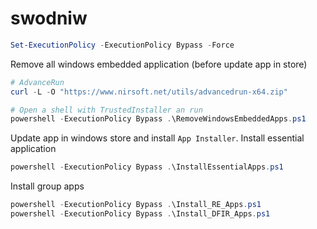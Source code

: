 # swodniw

```powershell
Set-ExecutionPolicy -ExecutionPolicy Bypass -Force
```

Remove all windows embedded application (before update app in store)

```powershell
# AdvanceRun
curl -L -O "https://www.nirsoft.net/utils/advancedrun-x64.zip"

# Open a shell with TrustedInstaller an run
powershell -ExecutionPolicy Bypass .\RemoveWindowsEmbeddedApps.ps1 
```

Update app in windows store and install `App Installer`. Install essential application

```powershell
powershell -ExecutionPolicy Bypass .\InstallEssentialApps.ps1
```

Install group apps

```powershell
powershell -ExecutionPolicy Bypass .\Install_RE_Apps.ps1
powershell -ExecutionPolicy Bypass .\Install_DFIR_Apps.ps1
```
